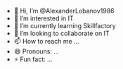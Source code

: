 - 👋 Hi, I’m @AlexanderLobanov1986
- 👀 I’m interested in IT
- 🌱 I’m currently learning Skillfactory
- 💞️ I’m looking to collaborate on IT
- 📫 How to reach me ...
- 😄 Pronouns: ...
- ⚡ Fun fact: ...

<!---
AlexanderLobanov1986/AlexanderLobanov1986 is a ✨ special ✨ repository because its `README.md` (this file) appears on your GitHub profile.
You can click the Preview link to take a look at your changes.
--->
